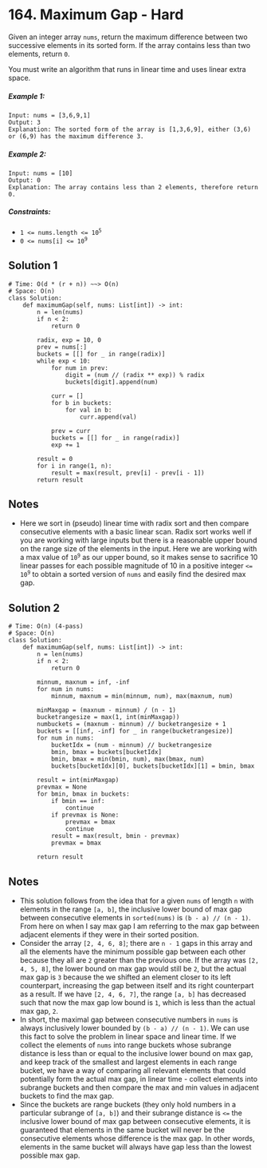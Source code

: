 # 164. Maximum Gap - Hard

Given an integer array `nums`, return the maximum difference between two successive elements in its sorted form. If the array contains less than two elements, return `0`.

You must write an algorithm that runs in linear time and uses linear extra space.

##### Example 1:

```
Input: nums = [3,6,9,1]
Output: 3
Explanation: The sorted form of the array is [1,3,6,9], either (3,6) or (6,9) has the maximum difference 3.
```

##### Example 2:

```
Input: nums = [10]
Output: 0
Explanation: The array contains less than 2 elements, therefore return 0.
```

##### Constraints:

- <code>1 <= nums.length <= 10<sup>5</sup></code>
- <code>0 <= nums[i] <= 10<sup>9</sup></code>

## Solution 1

```
# Time: O(d * (r + n)) ~~> O(n)
# Space: O(n)
class Solution:
    def maximumGap(self, nums: List[int]) -> int:
        n = len(nums)
        if n < 2:
            return 0
        
        radix, exp = 10, 0
        prev = nums[:]
        buckets = [[] for _ in range(radix)]
        while exp < 10:
            for num in prev:
                digit = (num // (radix ** exp)) % radix
                buckets[digit].append(num)
                
            curr = []
            for b in buckets:
                for val in b:
                    curr.append(val)
                    
            prev = curr
            buckets = [[] for _ in range(radix)]
            exp += 1
        
        result = 0
        for i in range(1, n):
            result = max(result, prev[i] - prev[i - 1])
        return result
```

## Notes
- Here we sort in (pseudo) linear time with radix sort and then compare consecutive elements with a basic linear scan. Radix sort works well if you are working with large inputs but there is a reasonable upper bound on the range size of the elements in the input. Here we are working with a max value of <code>10<sup>9</sup></code> as our upper bound, so it makes sense to sacrifice 10 linear passes for each possible magnitude of 10 in a positive integer <code><= 10<sup>9</sup></code> to obtain a sorted version of `nums` and easily find the desired max gap.

## Solution 2

```
# Time: O(n) (4-pass)
# Space: O(n)
class Solution:
    def maximumGap(self, nums: List[int]) -> int:
        n = len(nums)
        if n < 2:
            return 0
        
        minnum, maxnum = inf, -inf
        for num in nums:
            minnum, maxnum = min(minnum, num), max(maxnum, num)
        
        minMaxgap = (maxnum - minnum) / (n - 1)
        bucketrangesize = max(1, int(minMaxgap))
        numbuckets = (maxnum - minnum) // bucketrangesize + 1
        buckets = [[inf, -inf] for _ in range(bucketrangesize)]
        for num in nums:
            bucketIdx = (num - minnum) // bucketrangesize
            bmin, bmax = buckets[bucketIdx]
            bmin, bmax = min(bmin, num), max(bmax, num)
            buckets[bucketIdx][0], buckets[bucketIdx][1] = bmin, bmax
                    
        result = int(minMaxgap)
        prevmax = None
        for bmin, bmax in buckets:
            if bmin == inf:
                continue
            if prevmax is None:
                prevmax = bmax
                continue
            result = max(result, bmin - prevmax)
            prevmax = bmax
        
        return result
```

## Notes
- This solution follows from the idea that for a given `nums` of length `n` with elements in the range `[a, b]`, the inclusive lower bound of max gap between consecutive elements in `sorted(nums)` is `(b - a) // (n - 1)`. From here on when I say max gap I am referring to the max gap between adjacent elements if they were in their sorted position.
- Consider the array `[2, 4, 6, 8]`; there are `n - 1` gaps in this array and all the elements have the minimum possible gap between each other because they all are `2` greater than the previous one. If the array was `[2, 4, 5, 8]`, the lower bound on max gap would still be `2`, but the actual max gap is `3` because the we shifted an element closer to its left counterpart, increasing the gap between itself and its right counterpart as a result. If we have `[2, 4, 6, 7]`, the range `[a, b]` has decreased such that now the max gap low bound is `1`, which is less than the actual max gap, `2`. 
- In short, the maximal gap between consecutive numbers in `nums` is always inclusively lower bounded by `(b - a) // (n - 1)`. We can use this fact to solve the problem in linear space and linear time. If we collect the elements of `nums` into range buckets whose subrange distance is less than or equal to the inclusive lower bound on max gap, and keep track of the smallest and largest elements in each range bucket, we have a way of comparing all relevant elements that could potentially form the actual max gap, in linear time - collect elements into subrange buckets and then compare the max and min values in adjacent buckets to find the max gap. 
- Since the buckets are range buckets (they only hold numbers in a particular subrange of `[a, b]`) and their subrange distance is `<=` the inclusive lower bound of max gap between consecutive elements, it is guaranteed that elements in the same bucket will never be the consecutive elements whose difference is the max gap. In other words, elements in the same bucket will always have gap less than the lowest possible max gap.